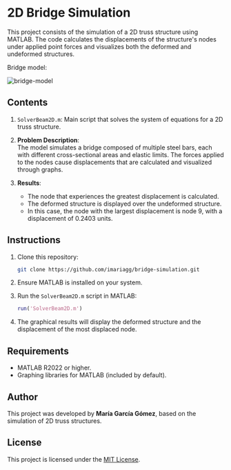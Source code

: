 
# 2D Bridge Simulation

This project consists of the simulation of a 2D truss structure using MATLAB. The code calculates the displacements of the structure's nodes under applied point forces and visualizes both the deformed and undeformed structures.

Bridge model:

![bridge-model](https://github.com/user-attachments/assets/9763c7f5-ac2f-41ad-b67e-b014519fa503)


## Contents

1. `SolverBeam2D.m`: Main script that solves the system of equations for a 2D truss structure.

2. **Problem Description**:  
   The model simulates a bridge composed of multiple steel bars, each with different cross-sectional areas and elastic limits. The forces applied to the nodes cause displacements that are calculated and visualized through graphs.

3. **Results**:
   - The node that experiences the greatest displacement is calculated.
   - The deformed structure is displayed over the undeformed structure.
   - In this case, the node with the largest displacement is node 9, with a displacement of 0.2403 units.

## Instructions

1. Clone this repository:
   ```bash
   git clone https://github.com/imariagg/bridge-simulation.git
   ```

2. Ensure MATLAB is installed on your system.

3. Run the `SolverBeam2D.m` script in MATLAB:
   ```matlab
   run('SolverBeam2D.m')
   ```

4. The graphical results will display the deformed structure and the displacement of the most displaced node.

## Requirements

- MATLAB R2022 or higher.
- Graphing libraries for MATLAB (included by default).

## Author

This project was developed by **María García Gómez**, based on the simulation of 2D truss structures.

## License

This project is licensed under the [MIT License](LICENSE).
